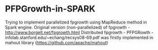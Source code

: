 PFPGrowth-in-SPARK
==================

Trying to implement parallelized fpgrowth using MapReduce method in Spark engine.
Original version (non-parallelized) of fpgrowth -  http://www.borgelt.net/fpgrowth.html
Distributed fpgrowth - PFPGRowth - infolab.stanford.edu/~echang/recsys08-69.pdf
was firstly implemented in mahout library (https://github.com/apache/mahout)